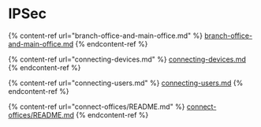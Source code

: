 # IPSec

{% content-ref url="branch-office-and-main-office.md" %}
[branch-office-and-main-office.md](branch-office-and-main-office.md)
{% endcontent-ref %}

{% content-ref url="connecting-devices.md" %}
[connecting-devices.md](connecting-devices.md)
{% endcontent-ref %}

{% content-ref url="connecting-users.md" %}
[connecting-users.md](connecting-users.md)
{% endcontent-ref %}

{% content-ref url="connect-offices/README.md" %}
[connect-offices/README.md](connect-offices/README.md)
{% endcontent-ref %}
